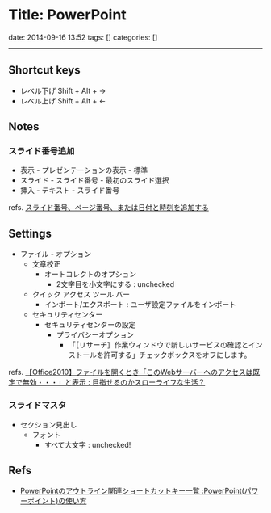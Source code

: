 # Title: PowerPoint

date: 2014-09-16 13:52
tags: []
categories: []

---

## Shortcut keys

* レベル下げ
		Shift + Alt + →
* レベル上げ
		Shift + Alt + ←

## Notes

### スライド番号追加

* 表示 - プレゼンテーションの表示 - 標準
* スライド - スライド番号 - 最初のスライド選択
* 挿入 - テキスト - スライド番号

refs. [スライド番号、ページ番号、または日付と時刻を追加する](https://support.office.com/ja-jp/article/%E3%82%B9%E3%83%A9%E3%82%A4%E3%83%89%E7%95%AA%E5%8F%B7%E3%80%81%E3%83%9A%E3%83%BC%E3%82%B8%E7%95%AA%E5%8F%B7%E3%80%81%E3%81%BE%E3%81%9F%E3%81%AF%E6%97%A5%E4%BB%98%E3%81%A8%E6%99%82%E5%88%BB%E3%82%92%E8%BF%BD%E5%8A%A0%E3%81%99%E3%82%8B-21e67a79-3d55-4d97-ba7f-4f32c160ec5b?ui=ja-JP&rs=ja-JP&ad=JP)

## Settings

* ファイル - オプション
	* 文章校正
		* オートコレクトのオプション
			* 2文字目を小文字にする : unchecked
	* クイック アクセス ツール バー
		* インポート/エクスポート : ユーザ設定ファイルをインポート
	* セキュリティセンター
		* セキュリティセンターの設定
			* プライバシーオプション
				* 「［リサーチ］作業ウィンドウで新しいサービスの確認とインストールを許可する」チェックボックスをオフにします。

refs. [【Office2010】ファイルを開くとき「このWebサーバーへのアクセスは既定で無効・・・」と表示 : 目指せるのかスローライフな生活？](http://okirakurak.exblog.jp/14291012)

### スライドマスタ

* セクション見出し
	* フォント
		* すべて大文字 : unchecked!

## Refs

* [PowerPointのアウトライン関連ショートカットキー一覧 :PowerPoint(パワーポイント)の使い方](http://www.relief.jp/itnote/archives/014559.php)


